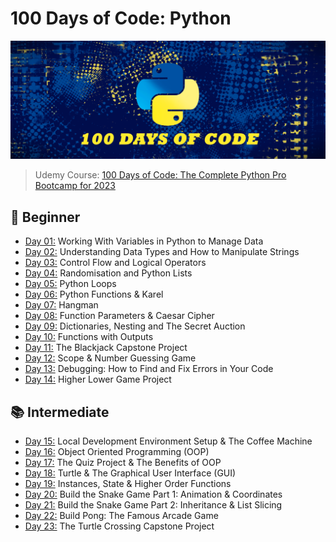 # 100 Days of Code: Python
![](assets/python_code.png)

> Udemy Course: [100 Days of Code: The Complete Python Pro Bootcamp for 2023](https://www.udemy.com/course/100-days-of-code/)

## 🔰 Beginner 
- [Day 01:](https://github.com/cecirio/100-days-of-code/tree/main/logs/day01) Working With Variables in Python to Manage Data
- [Day 02:](https://github.com/cecirio/100-days-of-code/tree/main/logs/day02) Understanding Data Types and How to Manipulate Strings
- [Day 03:](https://github.com/cecirio/100-days-of-code/tree/main/logs/day03) Control Flow and Logical Operators
- [Day 04:](https://github.com/cecirio/100-days-of-code/tree/main/logs/day04) Randomisation and Python Lists
- [Day 05:](https://github.com/cecirio/100-days-of-code/tree/main/logs/day05) Python Loops
- [Day 06:](https://github.com/cecirio/100-days-of-code/tree/main/logs/day06) Python Functions & Karel
- [Day 07:](https://github.com/cecirio/100-days-of-code/tree/main/logs/day07) Hangman
- [Day 08:](https://github.com/cecirio/100-days-of-code/tree/main/logs/day08) Function Parameters & Caesar Cipher
- [Day 09:](https://github.com/cecirio/100-days-of-code/tree/main/logs/day09) Dictionaries, Nesting and The Secret Auction
- [Day 10:](https://github.com/cecirio/100-days-of-code/tree/main/logs/day10) Functions with Outputs
- [Day 11:](https://github.com/cecirio/100-days-of-code/tree/main/logs/day11) The Blackjack Capstone Project
- [Day 12:](https://github.com/cecirio/100-days-of-code/tree/main/logs/day12) Scope & Number Guessing Game
- [Day 13:](https://github.com/cecirio/100-days-of-code/tree/main/logs/day13) Debugging: How to Find and Fix Errors in Your Code
- [Day 14:](https://github.com/cecirio/100-days-of-code/tree/main/logs/day14) Higher Lower Game Project
## 📚 Intermediate
- [Day 15:](https://github.com/cecirio/100-days-of-code/tree/main/logs/day15) Local Development Environment Setup & The Coffee Machine
- [Day 16:](https://github.com/cecirio/100-days-of-code/tree/main/logs/day16) Object Oriented Programming (OOP)
- [Day 17:](https://github.com/cecirio/100-days-of-code/tree/main/logs/day17) The Quiz Project & The Benefits of OOP
- [Day 18:](https://github.com/cecirio/100-days-of-code/tree/main/logs/day18) Turtle & The Graphical User Interface (GUI)
- [Day 19:](https://github.com/cecirio/100-days-of-code/tree/main/logs/day19) Instances, State & Higher Order Functions
- [Day 20:](https://github.com/cecirio/100-days-of-code/tree/main/logs/day20) Build the Snake Game Part 1: Animation & Coordinates
- [Day 21:](https://github.com/cecirio/100-days-of-code/tree/main/logs/day21) Build the Snake Game Part 2: Inheritance & List Slicing
- [Day 22:](https://github.com/cecirio/100-days-of-code/tree/main/logs/day22) Build Pong: The Famous Arcade Game
- [Day 23:](https://github.com/cecirio/100-days-of-code/tree/main/logs/day23) The Turtle Crossing Capstone Project
